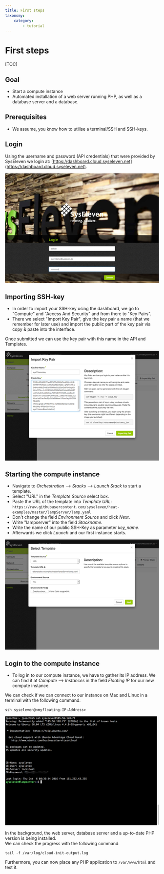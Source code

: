 ```yaml
---
title: First steps
taxonomy:
    category:
        - tutorial
---
```


# First steps

[TOC]

## Goal

* Start a compute instance
* Automated installation of a web server running PHP, as well as a database server and a database.

## Prerequisites

* We assume, you know how to utilise a terminal/SSH and SSH-keys.

## Login

Using the username and password (API credentials) that were provided by SysEleven we login at: [https://dashboard.cloud.syseleven.net](https://dashboard.cloud.syseleven.net).

![SysEleven Login](../img/login.png)

## Importing SSH-key

* In order to import your SSH-key using the dashboard, we go to "Compute" and "Access And Security" and from there to "Key Pairs".
* There we select "Import Key Pair", give the key pair a name (that we remember for later use) and import the public part of the key pair via copy & paste into the interface. 

Once submitted we can use the key pair with this name in the API and Templates.

![import SSH key](../img/sshkeys.png)

## Starting the compute instance

* Navigate to *Orchestration --> Stacks --> Launch Stack* to start a template.
* Select "URL" in the *Template Source* select box.
* Paste the URL of the template into *Template URL*:  
`https://raw.githubusercontent.com/syseleven/heat-examples/master/lampServer/lamp.yaml`
* Don't change the field *Environment Source* and click *Next*.
* Write "lampserver" into the field *Stackname*.
* Write the name of our public SSH-Key as parameter *key_name*.
* Afterwards we click *Launch* and our first instance starts.

![Launch Stack](../img/launch.png)

## Login to the compute instance
* To log in to our compute instance, we have to gather its IP address. We can find it at *Compute* --> *Instances* in the field *Floating IP* for our new compute instance. 

We can check if we can connect to our instance on Mac and Linux in a terminal with the following command:
```shell
ssh syseleven@<myfloating-IP-Address>
```

![SSH login](../img/loginterminal.png)

In the background, the web server, database server and a up-to-date PHP version is being installed.  
We can check the progress with the following command:
```shell
tail -f /var/log/cloud-init-output.log
```

Furthermore, you can now place any PHP application to `/var/www/html` and test it.